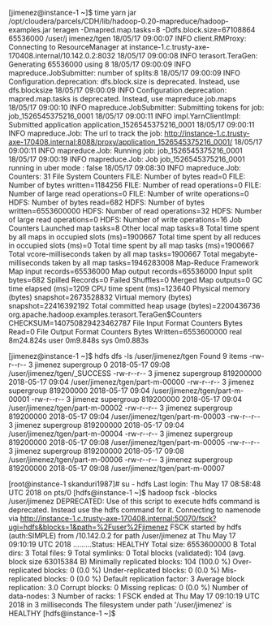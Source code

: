 [jimenez@instance-1 ~]$ time yarn jar /opt/cloudera/parcels/CDH/lib/hadoop-0.20-mapreduce/hadoop-examples.jar  teragen  -Dmapred.map.tasks=8  -Ddfs.block.size=67108864 65536000 /user/j
imenez/tgen
18/05/17 09:00:07 INFO client.RMProxy: Connecting to ResourceManager at instance-1.c.trusty-axe-170408.internal/10.142.0.2:8032
18/05/17 09:00:08 INFO terasort.TeraGen: Generating 65536000 using 8
18/05/17 09:00:09 INFO mapreduce.JobSubmitter: number of splits:8
18/05/17 09:00:09 INFO Configuration.deprecation: dfs.block.size is deprecated. Instead, use dfs.blocksize
18/05/17 09:00:09 INFO Configuration.deprecation: mapred.map.tasks is deprecated. Instead, use mapreduce.job.maps
18/05/17 09:00:10 INFO mapreduce.JobSubmitter: Submitting tokens for job: job_1526545375216_0001
18/05/17 09:00:11 INFO impl.YarnClientImpl: Submitted application application_1526545375216_0001
18/05/17 09:00:11 INFO mapreduce.Job: The url to track the job: http://instance-1.c.trusty-axe-170408.internal:8088/proxy/application_1526545375216_0001/
18/05/17 09:00:11 INFO mapreduce.Job: Running job: job_1526545375216_0001
18/05/17 09:00:19 INFO mapreduce.Job: Job job_1526545375216_0001 running in uber mode : false
18/05/17 09:08:30 INFO mapreduce.Job: Counters: 31
        File System Counters
                FILE: Number of bytes read=0
                FILE: Number of bytes written=1184256
                FILE: Number of read operations=0
                FILE: Number of large read operations=0
                FILE: Number of write operations=0
                HDFS: Number of bytes read=682
                HDFS: Number of bytes written=6553600000
                HDFS: Number of read operations=32
                HDFS: Number of large read operations=0
                HDFS: Number of write operations=16
        Job Counters 
                Launched map tasks=8
                Other local map tasks=8
                Total time spent by all maps in occupied slots (ms)=1900667
                Total time spent by all reduces in occupied slots (ms)=0
                Total time spent by all map tasks (ms)=1900667
                Total vcore-milliseconds taken by all map tasks=1900667
                Total megabyte-milliseconds taken by all map tasks=1946283008
        Map-Reduce Framework
                Map input records=65536000
                Map output records=65536000
                Input split bytes=682
                Spilled Records=0
                Failed Shuffles=0
                Merged Map outputs=0
                GC time elapsed (ms)=1209
                CPU time spent (ms)=123640
                Physical memory (bytes) snapshot=2673528832
                Virtual memory (bytes) snapshot=22416392192
                Total committed heap usage (bytes)=2200436736
        org.apache.hadoop.examples.terasort.TeraGen$Counters
                CHECKSUM=140750829423462787
        File Input Format Counters 
                Bytes Read=0
        File Output Format Counters 
                Bytes Written=6553600000
real    8m24.824s
user    0m9.848s
sys     0m0.883s

[jimenez@instance-1 ~]$ hdfs dfs -ls /user/jimenez/tgen
Found 9 items
-rw-r--r--   3 jimenez supergroup          0 2018-05-17 09:08 /user/jimenez/tgen/_SUCCESS
-rw-r--r--   3 jimenez supergroup  819200000 2018-05-17 09:04 /user/jimenez/tgen/part-m-00000
-rw-r--r--   3 jimenez supergroup  819200000 2018-05-17 09:04 /user/jimenez/tgen/part-m-00001
-rw-r--r--   3 jimenez supergroup  819200000 2018-05-17 09:04 /user/jimenez/tgen/part-m-00002
-rw-r--r--   3 jimenez supergroup  819200000 2018-05-17 09:04 /user/jimenez/tgen/part-m-00003
-rw-r--r--   3 jimenez supergroup  819200000 2018-05-17 09:04 /user/jimenez/tgen/part-m-00004
-rw-r--r--   3 jimenez supergroup  819200000 2018-05-17 09:08 /user/jimenez/tgen/part-m-00005
-rw-r--r--   3 jimenez supergroup  819200000 2018-05-17 09:08 /user/jimenez/tgen/part-m-00006
-rw-r--r--   3 jimenez supergroup  819200000 2018-05-17 09:08 /user/jimenez/tgen/part-m-00007


[root@instance-1 skanduri1987]# su - hdfs
Last login: Thu May 17 08:58:48 UTC 2018 on pts/0
[hdfs@instance-1 ~]$ hadoop fsck -blocks /user/jimenez
DEPRECATED: Use of this script to execute hdfs command is deprecated.
Instead use the hdfs command for it.
Connecting to namenode via http://instance-1.c.trusty-axe-170408.internal:50070/fsck?ugi=hdfs&blocks=1&path=%2Fuser%2Fjimenez
FSCK started by hdfs (auth:SIMPLE) from /10.142.0.2 for path /user/jimenez at Thu May 17 09:10:19 UTC 2018
.........Status: HEALTHY
 Total size:    6553600000 B
 Total dirs:    3
 Total files:   9
 Total symlinks:                0
 Total blocks (validated):      104 (avg. block size 63015384 B)
 Minimally replicated blocks:   104 (100.0 %)
 Over-replicated blocks:        0 (0.0 %)
 Under-replicated blocks:       0 (0.0 %)
 Mis-replicated blocks:         0 (0.0 %)
 Default replication factor:    3
 Average block replication:     3.0
 Corrupt blocks:                0
 Missing replicas:              0 (0.0 %)
 Number of data-nodes:          3
 Number of racks:               1
FSCK ended at Thu May 17 09:10:19 UTC 2018 in 3 milliseconds
The filesystem under path '/user/jimenez' is HEALTHY
[hdfs@instance-1 ~]$ 